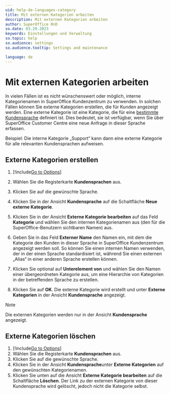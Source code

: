 ```yaml
---
uid: help-de-languages-category
title: Mit externen Kategorien arbeiten
description: Mit externen Kategorien arbeiten
author: SuperOffice RnD
so.date: 03.29.2023
keywords: Einstellungen und Verwaltung
so.topic: help
so.audience: settings
so.audience.tooltip: Settings and maintenance

language: de
---
```


# Mit externen Kategorien arbeiten

In vielen Fällen ist es nicht wünschenswert oder möglich, interne Kategorienamen in SuperOffice Kundenzentrum zu verwenden. In solchen Fällen können Sie externe Kategorien erstellen, die für Kunden angezeigt werden. Eine externe Kategorie ist eine Kategorie, die für eine [bestimmte Kundensprache][1] definiert ist. Dies bedeutet, sie ist verfügbar, wenn Sie über SuperOffice Customer Centre eine neue Anfrage in dieser Sprache erfassen.

Beispiel: Die interne Kategorie „Support“ kann dann eine externe Kategorie für alle relevanten Kundensprachen aufweisen.

## Externe Kategorien erstellen

1. [!include[Go to Options](../includes/open-options.md)]

2. Wählen Sie die Registerkarte **Kundensprachen** aus.

3. Klicken Sie auf die gewünschte Sprache.

4. Klicken Sie in der Ansicht **Kundensprache** auf die Schaltfläche **Neue externe Kategorie**.

5. Klicken Sie in der Ansicht **Externe Kategorie bearbeiten** auf das Feld **Kategorie** und wählen Sie den internen Kategorienamen aus (den für die SuperOffice-Benutzern sichtbaren Namen) aus.

6. Geben Sie in das Feld **Externer Name** den Namen ein, mit dem die Kategorie den Kunden in dieser Sprache in SuperOffice Kundenzentrum angezeigt werden soll. So können Sie einen internen Namen verwenden, der in der einen Sprache standardisiert ist, während Sie einen externen „Alias“ in einer anderen Sprache erstellen können.

7. Klicken Sie optional auf **Unterelement von** und wählen Sie den Namen einer übergeordneten Kategorie aus, um eine Hierarchie von Kategorien in der betreffenden Sprache zu erstellen.

8. Klicken Sie auf **OK**. Die externe Kategorie wird erstellt und unter **Externe Kategorien** in der Ansicht **Kundensprache** angezeigt.

> [!NOTE]
> Die externen Kategorien werden nur in der Ansicht **Kundensprache** angezeigt.

## Externe Kategorien löschen

1. [!include[Go to Options](../includes/open-options.md)]
2. Wählen Sie die Registerkarte **Kundensprachen** aus.
3. Klicken Sie auf die gewünschte Sprache.
4. Klicken Sie in der Ansicht **Kundensprache**unter **Externe Kategorien** auf den gewünschten Kategorienamen.
5. Klicken Sie unten auf die Ansicht **Externe Kategorie bearbeiten** auf die Schaltfläche **Löschen**. Der Link zu der externen Kategorie von dieser Kundensprache wird gelöscht, jedoch nicht die Kategorie selbst.

<!-- Referenced links -->
[1]: update.md

<!-- Referenced images -->
